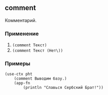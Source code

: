 ## comment
Комментарий.

### Применение

1. `(comment Текст)`
2. `(comment Текст (Нет\))`

### Примеры

```pihta
(use-ctx pht
    (comment Выводим базу.)
    (app-fn
        (println "Славься Сербский Брат!"))
```